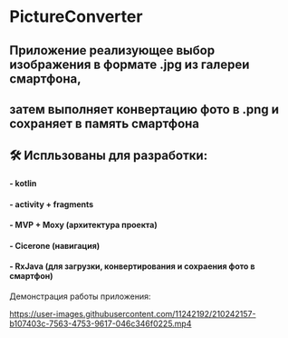 # PictureConverter
## Приложение реализующее выбор изображения в формате .jpg из галереи смартфона,
затем выполняет конвертацию фото в .png и сохраняет в память смартфона
---
## :hammer_and_wrench: Испльзованы для разработки:
#### - kotlin
#### - activity + fragments
#### - MVP + Moxy (архитектура проекта)
#### - Cicerone (навигация)
#### - RxJava (для загрузки, конвертирования и сохраения фото в смартфон)

Демонстрация работы приложения:


https://user-images.githubusercontent.com/11242192/210242157-b107403c-7563-4753-9617-046c346f0225.mp4

